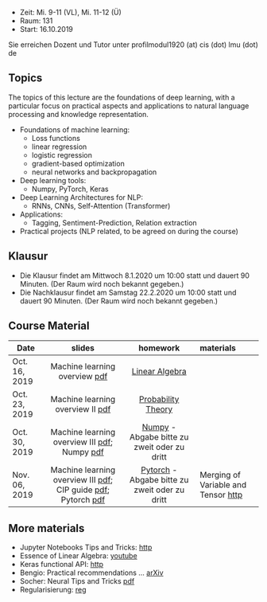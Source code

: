 - Zeit: Mi. 9-11 (VL), Mi. 11-12 (Ü)
- Raum: 131
- Start: 16.10.2019

Sie erreichen Dozent und Tutor unter profilmodul1920 (at) cis (dot) lmu (dot) de

## Topics

The topics of this lecture are the foundations of deep learning, with a particular focus on practical aspects and applications to natural language processing and knowledge representation.

- Foundations of machine learning:
  - Loss functions
  - linear regression
  - logistic regression
  - gradient-based optimization
  - neural networks and backpropagation
- Deep learning tools:
  - Numpy, PyTorch, Keras
- Deep Learning Architectures for NLP:
  - RNNs, CNNs, Self-Attention (Transformer)
- Applications:
  - Tagging, Sentiment-Prediction, Relation extraction
- Practical projects (NLP related, to be agreed on during the course)

## Klausur
 - Die Klausur findet am Mittwoch 8.1.2020 um 10:00 statt und dauert 90 Minuten. (Der Raum wird noch bekannt gegeben.)
 - Die Nachklausur findet am Samstag 22.2.2020 um 10:00 statt und dauert 90 Minuten. (Der Raum wird noch bekannt gegeben.)
 

## Course Material

| Date | slides | homework | materials |
|-----------------------------|:--------------------------------:|:------:|:-------------------------------------------------------------------|
| Oct. 16, 2019 | Machine learning overview [pdf](ml_basics_I.pdf)| [Linear Algebra](ex01_linalg.pdf) | |
| Oct. 23, 2019 | Machine learning overview II [pdf](ml_basics_II_short.pdf) | [Probability Theory](ex02_probability.pdf) |
| Oct. 30, 2019 | Machine learning overview III [pdf](ml_basics_III.pdf); Numpy [pdf](numpy_intro.pdf) | [Numpy](numpy.ipynb) - Abgabe bitte zu zweit oder zu dritt |  |
| Nov. 06, 2019 | Machine learning overview III [pdf](ml_basics_III.pdf); CIP guide [pdf](guide_cip.pdf); Pytorch [pdf](pytorch_intro.pdf) | [Pytorch](pytorch_intro.ipynb) - Abgabe bitte zu zweit oder zu dritt | Merging of Variable and Tensor [http](https://pytorch.org/blog/pytorch-0_4_0-migration-guide/) |

## More materials
- Jupyter Notebooks Tips and Tricks: [http](https://www.dataquest.io/blog/jupyter-notebook-tips-tricks-shortcuts/)
- Essence of Linear Algebra: [youtube](https://www.youtube.com/playlist?list=PLZHQObOWTQDPD3MizzM2xVFitgF8hE_ab)
- Keras functional API: [http](https://keras.io/getting-started/functional-api-guide/)
- Bengio: Practical recommendations ... [arXiv](https://arxiv.org/abs/1206.5533)
- Socher: Neural Tips and Tricks [pdf](http://cs224d.stanford.edu/lectures/CS224d-Lecture6.pdf)
- Regularisierung: [reg](reg.md)
